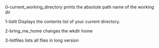 0-current_working_directory prints the absolute path name of the working dir

1-listit Displays the contents list of your current directory.

2-bring_me_home changes the wkdir home

3-listfiles lists all files in long version
